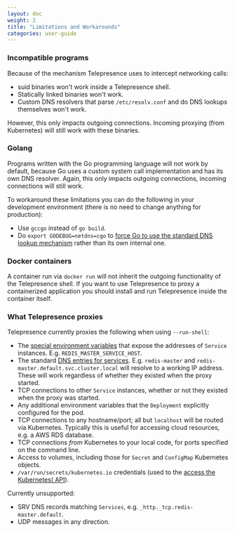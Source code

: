 ```yaml
---
layout: doc
weight: 2
title: "Limitations and Workarounds"
categories: user-guide
---
```


### Incompatible programs

Because of the mechanism Telepresence uses to intercept networking calls:

* suid binaries won't work inside a Telepresence shell.
* Statically linked binaries won't work.
* Custom DNS resolvers that parse `/etc/resolv.conf` and do DNS lookups themselves won't work.

However, this only impacts outgoing connections.
Incoming proxying (from Kubernetes) will still work with these binaries.

### Golang

Programs written with the Go programming language will not work by default, because Go uses a custom system call implementation and has its own DNS resolver.
Again, this only impacts outgoing connections, incoming connections will still work.

To workaround these limitations you can do the following in your development environment (there is no need to change anything for production):

* Use `gccgo` instead of `go build`.
* Do `export GODEBUG=netdns=cgo` to [force Go to use the standard DNS lookup mechanism](https://golang.org/pkg/net/#hdr-Name_Resolution) rather than its own internal one.

### Docker containers

A container run via `docker run` will not inherit the outgoing functionality of the Telepresence shell.
If you want to use Telepresence to proxy a containerized application you should install and run Telepresence inside the container itself.


### What Telepresence proxies

Telepresence currently proxies the following when using `--run-shell`:

* The [special environment variables](https://kubernetes.io/docs/user-guide/services/#environment-variables) that expose the addresses of `Service` instances.
  E.g. `REDIS_MASTER_SERVICE_HOST`.
* The standard [DNS entries for services](https://kubernetes.io/docs/user-guide/services/#dns).
  E.g. `redis-master` and `redis-master.default.svc.cluster.local` will resolve to a working IP address.
  These will work regardless of whether they existed when the proxy started.
* TCP connections to other `Service` instances, whether or not they existed when the proxy was started.
* Any additional environment variables that the `Deployment` explicitly configured for the pod.
* TCP connections to any hostname/port; all but `localhost` will be routed via Kubernetes.
  Typically this is useful for accessing cloud resources, e.g. a AWS RDS database.
* TCP connections *from* Kubernetes to your local code, for ports specified on the command line.
* Access to volumes, including those for `Secret` and `ConfigMap` Kubernetes objects.
* `/var/run/secrets/kubernetes.io` credentials (used to the [access the Kubernetes( API](https://kubernetes.io/docs/user-guide/accessing-the-cluster/#accessing-the-api-from-a-pod)).

Currently unsupported:

* SRV DNS records matching `Services`, e.g. `_http._tcp.redis-master.default`.
* UDP messages in any direction.
